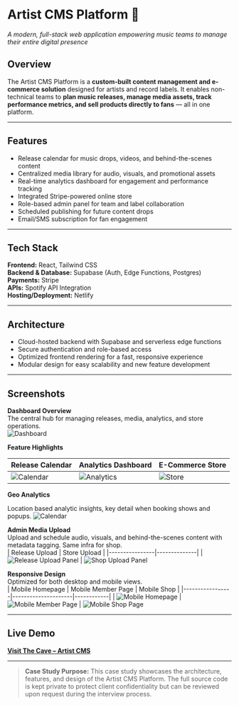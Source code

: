 # **Artist CMS Platform** 🎵  
*A modern, full-stack web application empowering music teams to manage their entire digital presence*  

## **Overview**  
The Artist CMS Platform is a **custom-built content management and e-commerce solution** designed for artists and record labels. It enables non-technical teams to **plan music releases, manage media assets, track performance metrics, and sell products directly to fans** — all in one platform.  

---

## **Features**  
- Release calendar for music drops, videos, and behind-the-scenes content  
- Centralized media library for audio, visuals, and promotional assets  
- Real-time analytics dashboard for engagement and performance tracking  
- Integrated Stripe-powered online store  
- Role-based admin panel for team and label collaboration  
- Scheduled publishing for future content drops  
- Email/SMS subscription for fan engagement  

---

## **Tech Stack**  
**Frontend:** React, Tailwind CSS  
**Backend & Database:** Supabase (Auth, Edge Functions, Postgres)  
**Payments:** Stripe  
**APIs:** Spotify API Integration  
**Hosting/Deployment:** Netlify  

---

## **Architecture**  
- Cloud-hosted backend with Supabase and serverless edge functions  
- Secure authentication and role-based access  
- Optimized frontend rendering for a fast, responsive experience  
- Modular design for easy scalability and new feature development  

---

## **Screenshots**  

**Dashboard Overview**  
The central hub for managing releases, media, analytics, and store operations.  
![Dashboard](assets/campaign.png)  

**Feature Highlights**  

| Release Calendar | Analytics Dashboard | E-Commerce Store |
|------------------|---------------------|------------------|
| ![Calendar](assets/release.png) | ![Analytics](assets/analytics.png) | ![Store](assets/shop_user.png) |


**Geo Analytics**

Location based analytic insights, key detail when booking shows and popups.
![Calendar](assets/geo-analytics.png)

**Admin Media Upload**  
Upload and schedule audio, visuals, and behind-the-scenes content with metadata tagging. Same infra for shop.  
| Release Upload | Store Upload | 
|----------------|--------------|
| ![Release Upload Panel](assets/release-upload.png) | ![Shop Upload Panel](assets/shop.png)

**Responsive Design**  
Optimized for both desktop and mobile views.  
| Mobile Homepage | Mobile Member Page | Mobile Shop |
|-----------------|---------------------|------------|
| ![Mobile Homepage](assets/mobile_home.PNG) | ![Mobile Member Page](assets/mobile_member.PNG) | ![Mobile Shop Page](assets/mobile_shop.PNG)  

---

## **Live Demo**  
[**Visit The Cave – Artist CMS**](https://enterthecave.netlify.app)  

---

> **Case Study Purpose:** This case study showcases the architecture, features, and design of the Artist CMS Platform. The full source code is kept private to protect client confidentiality but can be reviewed upon request during the interview process.

